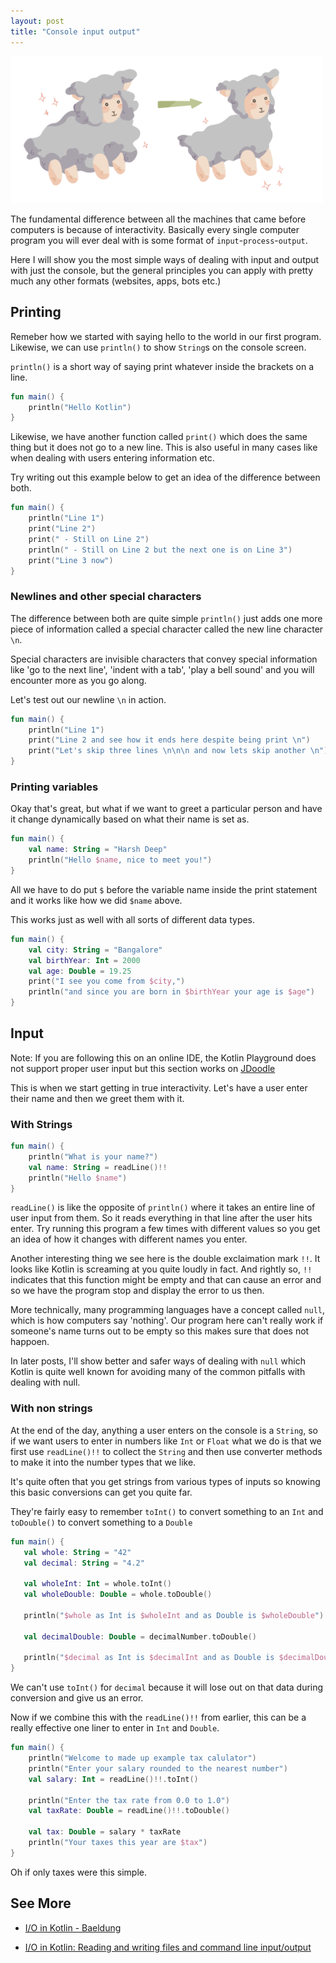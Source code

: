 ```yaml
---
layout: post
title: "Console input output"
---
```


<img src="/assets/img/console_input_output.png" width="500">

The fundamental difference between all the machines that came before computers
is because of interactivity. Basically every single computer program you will
ever deal with is some format of `input`-`process`-`output`.

Here I will show you the most simple ways of dealing with input and output with just the console, but the general principles you can apply with pretty much any  other formats (websites, apps, bots etc.)

## Printing

Remeber how we started with saying hello to the world in our first program. 
Likewise, we can use `println()` to show `String`s on the console screen.

`println()` is a short way of saying print whatever inside the brackets on a line.

```kotlin
fun main() {
    println("Hello Kotlin")
}
```

Likewise, we have another function called `print()` which does the same thing but
it does not go to a new line. This is also useful in many cases like when dealing
with users entering information etc. 

Try writing out this example below to get an idea of the difference between both. 
```kotlin
fun main() {
    println("Line 1")
    print("Line 2")
    print(" - Still on Line 2")
    println(" - Still on Line 2 but the next one is on Line 3")
    print("Line 3 now")
}
```

### Newlines and other special characters

The difference between both are quite simple `println()` just adds one more piece of information called a special character called the new line character `\n`. 

Special characters are invisible characters that convey special information like 'go to the next line', 'indent with a tab', 'play a bell sound' and you will encounter more as you go along. 

Let's test out our newline `\n` in action. 

```kotlin
fun main() {
    println("Line 1")
    print("Line 2 and see how it ends here despite being print \n")
    print("Let's skip three lines \n\n\n and now lets skip another \n")
}
```    


### Printing variables

Okay that's great, but what if we want to greet a particular person and have it change dynamically based on what their name is set as. 

```kotlin
fun main() {
    val name: String = "Harsh Deep"
    println("Hello $name, nice to meet you!")
}
```

All we have to do put `$` before the variable name inside the print statement and it works 
like how we did `$name` above. 

This works just as well with all sorts of different data types. 

```kotlin
fun main() {
    val city: String = "Bangalore"
    val birthYear: Int = 2000 
    val age: Double = 19.25
    print("I see you come from $city,")
    println("and since you are born in $birthYear your age is $age")
}
```

## Input

Note: If you are following this on an online IDE, the Kotlin Playground does not support proper user input but this section works on [JDoodle](https://www.jdoodle.com/compile-kotlin-online/)

This is when we start getting in true interactivity. Let's have a user enter their name and then we greet them with it.

### With Strings

```kotlin
fun main() {
    println("What is your name?")
    val name: String = readLine()!!
    println("Hello $name")
}
```

`readLine()` is like the opposite of `println()` where it takes an entire line of user input from them. So it reads everything in that line after the user hits enter. Try running this program a few times with different values so you get an idea of how it changes with different names you enter. 

Another interesting thing we see here is the double exclaimation mark `!!`. It looks like Kotlin is screaming at you quite loudly in fact. And rightly so, `!!` indicates that this function might be empty and that can cause an error and so we have the program stop and display the error to us then. 

More technically, many programming languages have a concept called `null`, which is how computers say 'nothing'. Our program here can't really work if someone's name turns out to be empty so this makes sure that does not happoen.

In later posts, I'll show better and safer ways of dealing with `null` which Kotlin is quite well known for avoiding many of the common pitfalls with dealing with null. <!-- Should we link the million dollar mistake -->  

### With non strings

At the end of the day, anything a user enters on the console is a `String`, so if we want users to enter in numbers like `Int` or `Float` what we do is that we first use `readLine()!!` to collect the `String` and then use converter methods to make it into the number types that we like.

It's quite often that you get strings from various types of inputs so knowing this basic conversions can get you quite far. 

They're fairly easy to remember `toInt()` to convert something to an `Int` and `toDouble()` to convert something to a `Double`

```kotlin
fun main() {
   val whole: String = "42"
   val decimal: String = "4.2"

   val wholeInt: Int = whole.toInt()
   val wholeDouble: Double = whole.toDouble()

   println("$whole as Int is $wholeInt and as Double is $wholeDouble")
   
   val decimalDouble: Double = decimalNumber.toDouble()

   println("$decimal as Int is $decimalInt and as Double is $decimalDouble")
}
```

We can't use `toInt()` for `decimal` because it will lose out on that data during conversion and give us an error. 

Now if we combine this with the `readLine()!!` from earlier, this can be a really effective one liner to enter in `Int` and `Double`.

```kotlin
fun main() {
    println("Welcome to made up example tax calulator")
    println("Enter your salary rounded to the nearest number")
    val salary: Int = readLine()!!.toInt()

    println("Enter the tax rate from 0.0 to 1.0")
    val taxRate: Double = readLine()!!.toDouble()

    val tax: Double = salary * taxRate
    println("Your taxes this year are $tax")
} 
```

Oh if only taxes were this simple. 

## See More

* [I/O in Kotlin - Baeldung](https://www.baeldung.com/kotlin-console-io)

* [I/O in Kotlin: Reading and writing files and command line input/output](https://alvinalexander.com/kotlin/io-in-kotlin-reading-writing-files-command-line-console/)